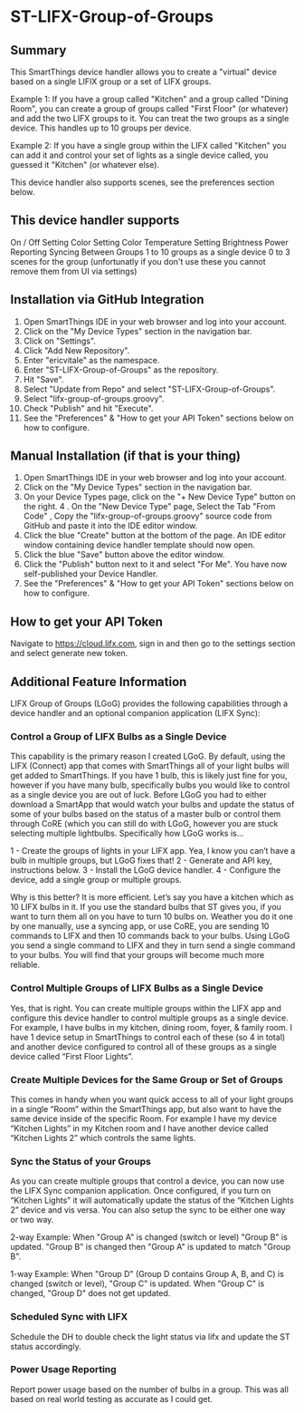 # ST-LIFX-Group-of-Groups

## Summary
This SmartThings device handler allows you to create a "virtual" device based on a single LIFIX group or a set of LIFX groups. 

Example 1: If you have a group called "Kitchen" and a group called "Dining Room", you can create a group of groups called "First Floor" (or whatever) and add the two LIFX groups to it. You can treat the two groups as a single device. This handles up to 10 groups per device.

Example 2: If you have a single group within the LIFX called "Kitchen" you can add it and control your set of lights as a single device called, you guessed it "Kitchen" (or whatever else).

This device handler also supports scenes, see the preferences section below.

## This device handler supports
On / Off
Setting Color
Setting Color Temperature
Setting Brightness
Power Reporting
Syncing Between Groups
1 to 10 groups as a single device
0 to 3 scenes for the group (unfortunatly if you don't use these you cannot remove them from UI via settings)

## Installation via GitHub Integration
1. Open SmartThings IDE in your web browser and log into your account.
2. Click on the "My Device Types" section in the navigation bar.
3. Click on "Settings".
4. Click "Add New Repository".
5. Enter "ericvitale" as the namespace.
6. Enter "ST-LIFX-Group-of-Groups" as the repository.
7. Hit "Save".
8. Select "Update from Repo" and select "ST-LIFX-Group-of-Groups".
9. Select "lifx-group-of-groups.groovy".
10. Check "Publish" and hit "Execute".
11. See the "Preferences" & "How to get your API Token" sections below on how to configure.

## Manual Installation (if that is your thing)
1. Open SmartThings IDE in your web browser and log into your account.
2. Click on the "My Device Types" section in the navigation bar.
3. On your Device Types page, click on the "+ New Device Type" button on the right.
4 . On the "New Device Type" page, Select the Tab "From Code" , Copy the "lifx-group-of-groups.groovy" source code from GitHub and paste it into the IDE editor window.
5. Click the blue "Create" button at the bottom of the page. An IDE editor window containing device handler template should now open.
6. Click the blue "Save" button above the editor window.
7. Click the "Publish" button next to it and select "For Me". You have now self-published your Device Handler.
8. See the "Preferences" & "How to get your API Token" sections below on how to configure.

## How to get your API Token
Navigate to https://cloud.lifx.com, sign in and then go to the settings section and select generate new token.

## Additional Feature Information
LIFX Group of Groups (LGoG) provides the following capabilities through a device handler and an optional companion application (LIFX Sync):

### Control a Group of LIFX Bulbs as a Single Device
This capability is the primary reason I created LGoG. By default, using the LIFX (Connect) app that comes with SmartThings all of your light bulbs will get added to SmartThings. If you have 1 bulb, this is likely just fine for you, however if you have many bulb, specifically bulbs you would like to control as a single device you are out of luck. Before LGoG you had to either download a SmartApp that would watch your bulbs and update the status of some of your bulbs based on the status of a master bulb or control them through CoRE (which you can still do with LGoG, however you are stuck selecting multiple lightbulbs.  Specifically how LGoG works is...

1 - Create the groups of lights in your LIFX app. Yea, I know you can’t have a bulb in multiple groups, but LGoG fixes that! 
2 - Generate and API key, instructions below.
3 - Install the LGoG device handler.
4 - Configure the device, add a single group or multiple groups.

Why is this better? It is more efficient. Let’s say you have a kitchen which as 10 LIFX bulbs in it. If you use the standard bulbs that ST gives you, if you want to turn them all on you have to turn 10 bulbs on. Weather you do it one by one manually, use a syncing app, or use CoRE, you are sending 10 commands to LIFX and then 10 commands back to your bulbs. Using LGoG you send a single command to LIFX and they in turn send a single command to your bulbs. You will find that your groups will become much more reliable.

### Control Multiple Groups of LIFX Bulbs as a Single Device
Yes, that is right. You can create multiple groups within the LIFX app and configure this device handler to control multiple groups as a single device. For example, I have bulbs in my kitchen, dining room, foyer, & family room. I have 1 device setup in SmartThings to control each of these (so 4 in total) and another device configured to control all of these groups as a single device called “First Floor Lights”.

### Create Multiple Devices for the Same Group or Set of Groups
This comes in handy when you want quick access to all of your light groups in a single “Room” within the SmartThings app, but also want to have the same device inside of the specific Room. For example I have my device “Kitchen Lights” in my Kitchen room and I have another device called “Kitchen Lights 2” which controls the same lights.

### Sync the Status of your Groups
As you can create multiple groups that control a device, you can now use the LIFX Sync companion application. Once configured, if you turn on “Kitchen Lights” it will automatically update the status of the “Kitchen Lights 2” device and vis versa. You can also setup the sync to be either one way or two way. 

2-way Example: When "Group A" is changed (switch or level) "Group B" is updated. "Group B" is changed then "Group A" is updated to match "Group B".

1-way Example: When "Group D" (Group D contains Group A, B, and C) is changed (switch or level), "Group C" is updated. When "Group C" is changed, "Group D" does not get updated.

### Scheduled Sync with LIFX
Schedule the DH to double check the light status via lifx and update the ST status accordingly.

### Power Usage Reporting
Report power usage based on the number of bulbs in a group. This was all based on real world testing as accurate as I could get.
